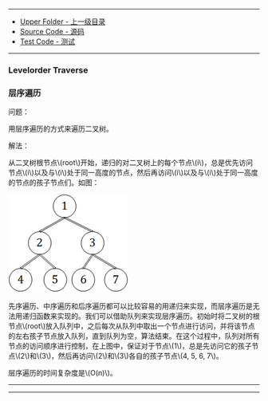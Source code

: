 --------
* [Upper Folder - 上一级目录](../../)
* [Source Code - 源码](https://github.com/zhaochenyou/Way-to-Algorithm/blob/master/src/GraphTheory/Traverse/PostorderTraverse.hpp)
* [Test Code - 测试](https://github.com/zhaochenyou/Way-to-Algorithm/blob/master/src/GraphTheory/Traverse/PostorderTraverse.cpp)

--------

### Levelorder Traverse
### 层序遍历
<div>
问题：
<p id="i">用层序遍历的方式来遍历二叉树。 </p>
解法：
<p id="i">从二叉树根节点\(root\)开始，递归的对二叉树上的每个节点\(i\)，总是优先访问节点\(i\)以及与\(i\)处于同一高度的节点，然后再访问\(i\)以及与\(i\)处于同一高度的节点的孩子节点们。如图： </p>
<p id="c"><img src="../res/LevelorderTraverse1.png" /></p>
<p id="i">先序遍历、中序遍历和后序遍历都可以比较容易的用递归来实现，而层序遍历是无法用递归函数来实现的。我们可以借助队列来实现层序遍历。初始时将二叉树的根节点\(root\)放入队列中，之后每次从队列中取出一个节点进行访问，并将该节点的左右孩子节点放入队列，直到队列为空，算法结束。在这个过程中，队列对所有节点的访问顺序进行控制，在上图中，保证对于节点\(1\)，总是先访问它的孩子节点\(2\)和\(3\)，然后再访问\(2\)和\(3\)各自的孩子节点\(4, 5, 6, 7\)。 </p>
<p id="i">层序遍历的时间复杂度是\(O(n)\)。 </p>
</div>

--------
--------
